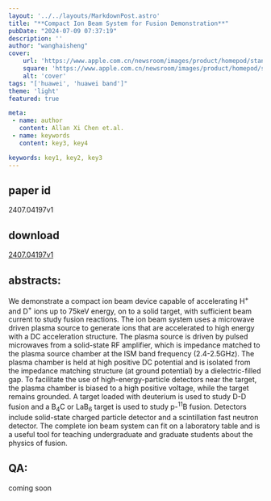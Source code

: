 ```yaml
---
layout: '../../layouts/MarkdownPost.astro'
title: "**Compact Ion Beam System for Fusion Demonstration**"
pubDate: "2024-07-09 07:37:19"
description: ''
author: "wanghaisheng"
cover:
    url: 'https://www.apple.com.cn/newsroom/images/product/homepod/standard/Apple-HomePod-hero-230118_big.jpg.large_2x.jpg'
    square: 'https://www.apple.com.cn/newsroom/images/product/homepod/standard/Apple-HomePod-hero-230118_big.jpg.large_2x.jpg'
    alt: 'cover'
tags: "['huawei', 'huawei band']"
theme: 'light'
featured: true

meta:
 - name: author
   content: Allan Xi Chen et.al.
 - name: keywords
   content: key3, key4

keywords: key1, key2, key3
---
```


## paper id
2407.04197v1
## download
[2407.04197v1](http://arxiv.org/abs/2407.04197v1)
## abstracts:
We demonstrate a compact ion beam device capable of accelerating H$^+$ and D$^+$ ions up to 75keV energy, on to a solid target, with sufficient beam current to study fusion reactions. The ion beam system uses a microwave driven plasma source to generate ions that are accelerated to high energy with a DC acceleration structure. The plasma source is driven by pulsed microwaves from a solid-state RF amplifier, which is impedance matched to the plasma source chamber at the ISM band frequency (2.4-2.5GHz). The plasma chamber is held at high positive DC potential and is isolated from the impedance matching structure (at ground potential) by a dielectric-filled gap. To facilitate the use of high-energy-particle detectors near the target, the plasma chamber is biased to a high positive voltage, while the target remains grounded. A target loaded with deuterium is used to study D-D fusion and a B$_4$C or LaB$_6$ target is used to study p-$^{11}$B fusion. Detectors include solid-state charged particle detector and a scintillation fast neutron detector. The complete ion beam system can fit on a laboratory table and is a useful tool for teaching undergraduate and graduate students about the physics of fusion.
## QA:
coming soon
